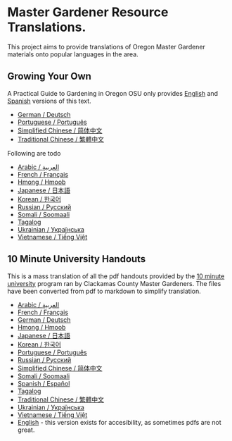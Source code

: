# Master Gardener Resource Translations.

This project aims to provide translations of Oregon Master Gardener materials onto popular languages in the area. 

## Growing Your Own
A Practical Guide to Gardening in Oregon
OSU only provides [English](https://extension.oregonstate.edu/catalog/pub/em-9027-growing-your-own) and [Spanish](https://extension.oregonstate.edu/es/catalog/pub/em-9027-s-su-propio-cultivo) versions of this text. 

* [German / Deutsch](gyo/de/gyo.md)
* [Portuguese / Português](gyo/pt/gyo.md)
* [Simplified Chinese / 简体中文](gyo/zh-Hans/gyo.md)
* [Traditional Chinese / 繁體中文](gyo/zh-Hant/gyo.md)

Following are todo 
* [Arabic / العربية](gyo/ar/gyo.md)
* [French / Français](gyo/fr/gyo.md)
* [Hmong / Hmoob](gyo/hmn/gyo.md)
* [Japanese / 日本語](gyo/ja/gyo.md)
* [Korean / 한국어](gyo/ko/gyo.md)
* [Russian / Русский](gyo/ru/gyo.md)
* [Somali / Soomaali](gyo/so/gyo.md)
* [Tagalog](gyo/tag/gyo.md)
* [Ukrainian / Українська](gyo/uk/gyo.md)
* [Vietnamese / Tiếng Việt](gyo/vi/gyo.md)

## 10 Minute University Handouts

This is a mass translation of all the pdf handouts provided by the [10 minute university](https://clackamascountymastergardeners.org/10-minute-university/) program ran by Clackamas County Master Gardeners. The files have been converted from pdf to markdown to simplify translation. 

* [Arabic / العربية](10min/ar/index.md)
* [French / Français](10min/fr/index.md)
* [German / Deutsch](10min/de/index.md)
* [Hmong / Hmoob](10min/hmn/index.md)
* [Japanese / 日本語](10min/ja/index.md)
* [Korean / 한국어](10min/ko/index.md)
* [Portuguese / Português](10min/pt/index.md)
* [Russian / Русский](10min/ru/index.md)
* [Simplified Chinese / 简体中文](10min/zh-Hans/index.md)
* [Somali / Soomaali](10min/so/index.md)
* [Spanish / Español](10min/es/index.md)
* [Tagalog](10min/tag/index.md)
* [Traditional Chinese / 繁體中文](10min/zh-Hant/index.md)
* [Ukrainian / Українська](10min/uk/index.md)
* [Vietnamese / Tiếng Việt](10min/vi/index.md)
* [English](10min/en/index.md) - this version exists for accesibility, as sometimes pdfs are not great. 

